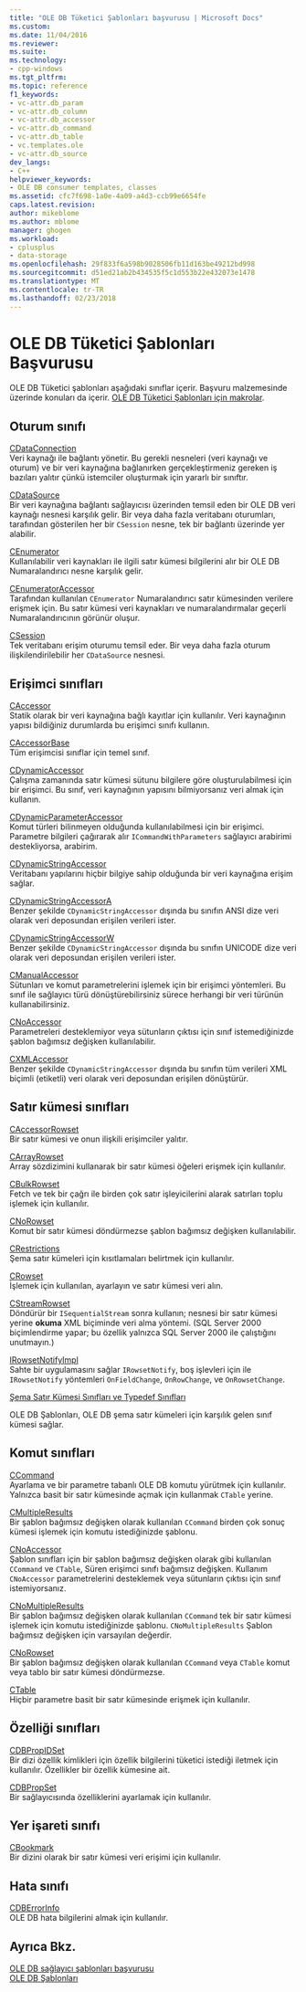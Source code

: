 ```yaml
---
title: "OLE DB Tüketici Şablonları başvurusu | Microsoft Docs"
ms.custom: 
ms.date: 11/04/2016
ms.reviewer: 
ms.suite: 
ms.technology:
- cpp-windows
ms.tgt_pltfrm: 
ms.topic: reference
f1_keywords:
- vc-attr.db_param
- vc-attr.db_column
- vc-attr.db_accessor
- vc-attr.db_command
- vc-attr.db_table
- vc.templates.ole
- vc-attr.db_source
dev_langs:
- C++
helpviewer_keywords:
- OLE DB consumer templates, classes
ms.assetid: cfc7f698-1a0e-4a09-a4d3-ccb99e6654fe
caps.latest.revision: 
author: mikeblome
ms.author: mblome
manager: ghogen
ms.workload:
- cplusplus
- data-storage
ms.openlocfilehash: 29f833f6a598b9028506fb11d163be49212bd998
ms.sourcegitcommit: d51ed21ab2b434535f5c1d553b22e432073e1478
ms.translationtype: MT
ms.contentlocale: tr-TR
ms.lasthandoff: 02/23/2018
---
```

# <a name="ole-db-consumer-templates-reference"></a>OLE DB Tüketici Şablonları Başvurusu
OLE DB Tüketici şablonları aşağıdaki sınıflar içerir. Başvuru malzemesinde üzerinde konuları da içerir. [OLE DB Tüketici Şablonları için makrolar](../../data/oledb/macros-and-global-functions-for-ole-db-consumer-templates.md).  
  
## <a name="session-classes"></a>Oturum sınıfı  
 [CDataConnection](../../data/oledb/cdataconnection-class.md)  
 Veri kaynağı ile bağlantı yönetir. Bu gerekli nesneleri (veri kaynağı ve oturum) ve bir veri kaynağına bağlanırken gerçekleştirmeniz gereken iş bazıları yalıtır çünkü istemciler oluşturmak için yararlı bir sınıftır.  
  
 [CDataSource](../../data/oledb/cdatasource-class.md)  
 Bir veri kaynağına bağlantı sağlayıcısı üzerinden temsil eden bir OLE DB veri kaynağı nesnesi karşılık gelir. Bir veya daha fazla veritabanı oturumları, tarafından gösterilen her bir `CSession` nesne, tek bir bağlantı üzerinde yer alabilir.  
  
 [CEnumerator](../../data/oledb/cenumerator-class.md)  
 Kullanılabilir veri kaynakları ile ilgili satır kümesi bilgilerini alır bir OLE DB Numaralandırıcı nesne karşılık gelir.  
  
 [CEnumeratorAccessor](../../data/oledb/cenumeratoraccessor-class.md)  
 Tarafından kullanılan `CEnumerator` Numaralandırıcı satır kümesinden verilere erişmek için. Bu satır kümesi veri kaynakları ve numaralandırmalar geçerli Numaralandırıcının görünür oluşur.  
  
 [CSession](../../data/oledb/csession-class.md)  
 Tek veritabanı erişim oturumu temsil eder. Bir veya daha fazla oturum ilişkilendirilebilir her `CDataSource` nesnesi.  
  
## <a name="accessor-classes"></a>Erişimci sınıfları  
 [CAccessor](../../data/oledb/caccessor-class.md)  
 Statik olarak bir veri kaynağına bağlı kayıtlar için kullanılır. Veri kaynağının yapısı bildiğiniz durumlarda bu erişimci sınıfı kullanın.  
  
 [CAccessorBase](../../data/oledb/caccessorbase-class.md)  
 Tüm erişimcisi sınıflar için temel sınıf.  
  
 [CDynamicAccessor](../../data/oledb/cdynamicaccessor-class.md)  
 Çalışma zamanında satır kümesi sütunu bilgilere göre oluşturulabilmesi için bir erişimci. Bu sınıf, veri kaynağının yapısını bilmiyorsanız veri almak için kullanın.  
  
 [CDynamicParameterAccessor](../../data/oledb/cdynamicparameteraccessor-class.md)  
 Komut türleri bilinmeyen olduğunda kullanılabilmesi için bir erişimci. Parametre bilgileri çağırarak alır `ICommandWithParameters` sağlayıcı arabirimi destekliyorsa, arabirim.  
  
 [CDynamicStringAccessor](../../data/oledb/cdynamicstringaccessor-class.md)  
 Veritabanı yapılarını hiçbir bilgiye sahip olduğunda bir veri kaynağına erişim sağlar.  
  
 [CDynamicStringAccessorA](../../data/oledb/cdynamicstringaccessora-class.md)  
 Benzer şekilde `CDynamicStringAccessor` dışında bu sınıfın ANSI dize veri olarak veri deposundan erişilen verileri ister.  
  
 [CDynamicStringAccessorW](../../data/oledb/cdynamicstringaccessorw-class.md)  
 Benzer şekilde `CDynamicStringAccessor` dışında bu sınıfın UNICODE dize veri olarak veri deposundan erişilen verileri ister.  
  
 [CManualAccessor](../../data/oledb/cmanualaccessor-class.md)  
 Sütunları ve komut parametrelerini işlemek için bir erişimci yöntemleri. Bu sınıf ile sağlayıcı türü dönüştürebilirsiniz sürece herhangi bir veri türünün kullanabilirsiniz.  
  
 [CNoAccessor](../../data/oledb/cnoaccessor-class.md)  
 Parametreleri desteklemiyor veya sütunların çıktısı için sınıf istemediğinizde şablon bağımsız değişken kullanılabilir.  
  
 [CXMLAccessor](../../data/oledb/cxmlaccessor-class.md)  
 Benzer şekilde `CDynamicStringAccessor` dışında bu sınıfın tüm verileri XML biçimli (etiketli) veri olarak veri deposundan erişilen dönüştürür.  
  
## <a name="rowset-classes"></a>Satır kümesi sınıfları  
 [CAccessorRowset](../../data/oledb/caccessorrowset-class.md)  
 Bir satır kümesi ve onun ilişkili erişimciler yalıtır.  
  
 [CArrayRowset](../../data/oledb/carrayrowset-class.md)  
 Array sözdizimini kullanarak bir satır kümesi öğeleri erişmek için kullanılır.  
  
 [CBulkRowset](../../data/oledb/cbulkrowset-class.md)  
 Fetch ve tek bir çağrı ile birden çok satır işleyicilerini alarak satırları toplu işlemek için kullanılır.  
  
 [CNoRowset](../../data/oledb/cnorowset-class.md)  
 Komut bir satır kümesi döndürmezse şablon bağımsız değişken kullanılabilir.  
  
 [CRestrictions](../../data/oledb/crestrictions-class.md)  
 Şema satır kümeleri için kısıtlamaları belirtmek için kullanılır.  
  
 [CRowset](../../data/oledb/crowset-class.md)  
 İşlemek için kullanılan, ayarlayın ve satır kümesi veri alın.  
  
 [CStreamRowset](../../data/oledb/cstreamrowset-class.md)  
 Döndürür bir `ISequentialStream` sonra kullanın; nesnesi bir satır kümesi yerine **okuma** XML biçiminde veri alma yöntemi. (SQL Server 2000 biçimlendirme yapar; bu özellik yalnızca SQL Server 2000 ile çalıştığını unutmayın.)  
  
 [IRowsetNotifyImpl](../../data/oledb/irowsetnotifyimpl-class.md)  
 Sahte bir uygulamasını sağlar `IRowsetNotify`, boş işlevleri için ile `IRowsetNotify` yöntemleri `OnFieldChange`, `OnRowChange`, ve `OnRowsetChange`.  
  
 [Şema Satır Kümesi Sınıfları ve Typedef Sınıfları](../../data/oledb/schema-rowset-classes-and-typedef-classes.md)  
  
 OLE DB Şablonları, OLE DB şema satır kümeleri için karşılık gelen sınıf kümesi sağlar.  
  
## <a name="command-classes"></a>Komut sınıfları  
 [CCommand](../../data/oledb/ccommand-class.md)  
 Ayarlama ve bir parametre tabanlı OLE DB komutu yürütmek için kullanılır. Yalnızca basit bir satır kümesinde açmak için kullanmak `CTable` yerine.  
  
 [CMultipleResults](../../data/oledb/cmultipleresults-class.md)  
 Bir şablon bağımsız değişken olarak kullanılan `CCommand` birden çok sonuç kümesi işlemek için komutu istediğinizde şablonu.  
  
 [CNoAccessor](../../data/oledb/cnoaccessor-class.md)  
 Şablon sınıfları için bir şablon bağımsız değişken olarak gibi kullanılan `CCommand` ve `CTable`, Süren erişimci sınıfı bağımsız değişken. Kullanım `CNoAccessor` parametrelerini desteklemek veya sütunların çıktısı için sınıf istemiyorsanız.  
  
 [CNoMultipleResults](../../data/oledb/cnomultipleresults-class.md)  
 Bir şablon bağımsız değişken olarak kullanılan `CCommand` tek bir satır kümesi işlemek için komutu istediğinizde şablonu. `CNoMultipleResults` Şablon bağımsız değişken için varsayılan değerdir.  
  
 [CNoRowset](../../data/oledb/cnorowset-class.md)  
 Bir şablon bağımsız değişken olarak kullanılan `CCommand` veya `CTable` komut veya tablo bir satır kümesi döndürmezse.  
  
 [CTable](../../data/oledb/ctable-class.md)  
 Hiçbir parametre basit bir satır kümesinde erişmek için kullanılır.  
  
## <a name="property-classes"></a>Özelliği sınıfları  
 [CDBPropIDSet](../../data/oledb/cdbpropidset-class.md)  
 Bir dizi özellik kimlikleri için özellik bilgilerini tüketici istediği iletmek için kullanılır. Özellikler bir özellik kümesine ait.  
  
 [CDBPropSet](../../data/oledb/cdbpropset-class.md)  
 Bir sağlayıcısında özelliklerini ayarlamak için kullanılır.  
  
## <a name="bookmark-class"></a>Yer işareti sınıfı  
 [CBookmark](../../data/oledb/cbookmark-class.md)  
 Bir dizini olarak bir satır kümesi veri erişimi için kullanılır.  
  
## <a name="error-class"></a>Hata sınıfı  
 [CDBErrorInfo](../../data/oledb/cdberrorinfo-class.md)  
 OLE DB hata bilgilerini almak için kullanılır.  
  
## <a name="see-also"></a>Ayrıca Bkz.  
 [OLE DB sağlayıcı şablonları başvurusu](../../data/oledb/ole-db-provider-templates-reference.md)   
 [OLE DB Şablonları](../../data/oledb/ole-db-templates.md)